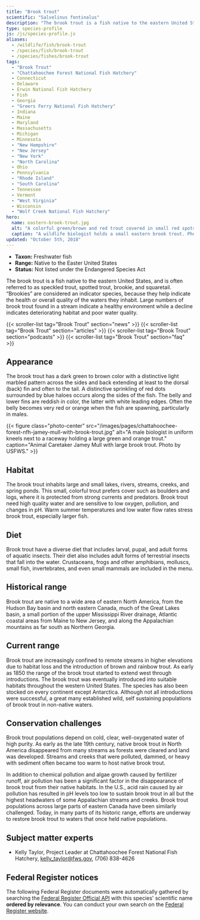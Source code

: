 ```yaml
---
title: "Brook trout"
scientific: "Salvelinus fontinalus"
description: "The brook trout is a fish native to the eastern United States, and is often referred to as speckled trout, spotted trout, brookie, and squaretail. “Brookies” are considered an indicator species, because they help indicate the health or overall quality of the waters they inhabit."
type: species-profile
js: /js/species-profile.js
aliases:
  - /wildlife/fish/brook-trout
  - /species/fish/brook-trout
  - /species/fishes/brook-trout
tags:
  - "Brook Trout"
  - "Chattahoochee Forest National Fish Hatchery"
  - Connecticut
  - Delaware
  - Erwin National Fish Hatchery
  - Fish
  - Georgia
  - "Greers Ferry National Fish Hatchery"
  - Indiana
  - Maine
  - Maryland
  - Massachusetts
  - Michigan
  - Minnesota
  - "New Hampshire"
  - "New Jersey"
  - "New York"
  - "North Carolina"
  - Ohio
  - Pennsylvania
  - "Rhode Island"
  - "South Carolina"
  - Tennessee
  - Vermont
  - "West Virginia"
  - Wisconsin
  - "Wolf Creek National Fish Hatchery"
hero:
  name: eastern-brook-trout.jpg
  alt: "A colorful green/brown and red trout covered in small red spots."
  caption: "A wildlife biologist holds a small eastern brook trout. Photo by Steve Droter, Chesapeake Bay Program."
updated: "October 5th, 2018"
---
```


- **Taxon:** Freshwater fish
- **Range:** Native to the Easter United States
- **Status:** Not listed under the Endangered Species Act

The brook trout is a fish native to the eastern United States, and is often referred to as speckled trout, spotted trout, brookie, and squaretail. “Brookies” are considered an indicator species, because they help indicate the health or overall quality of the waters they inhabit. Large numbers of brook trout found in a stream indicate a healthy environment while a decline indicates deteriorating habitat and poor water quality.

{{< scroller-list tag="Brook Trout" section="news" >}}
{{< scroller-list tag="Brook Trout" section="articles" >}}
{{< scroller-list tag="Brook Trout" section="podcasts" >}}
{{< scroller-list tag="Brook Trout" section="faq" >}}

## Appearance

The brook trout has a dark green to brown color with a distinctive light marbled pattern across the sides and back extending at least to the dorsal (back) fin and often to the tail. A distinctive sprinkling of red dots surrounded by blue haloes occurs along the sides of the fish. The belly and lower fins are reddish in color, the latter with white leading edges. Often the belly becomes very red or orange when the fish are spawning, particularly in males.

{{< figure class="photo-center" src="/images/pages/chattahoochee-forest-nfh-jamey-mull-with-brook-trout.jpg" alt="A male biologist in uniform kneels next to a raceway holding a large green and orange trout." caption="Animal Caretaker Jamey Mull with large brook trout. Photo by USFWS." >}}

## Habitat

The brook trout inhabits large and small lakes, rivers, streams, creeks, and spring ponds. This small, colorful trout prefers cover such as boulders and logs, where it is protected from strong currents and predators. Brook trout need high quality water and are sensitive to low oxygen, pollution, and changes in pH. Warm summer temperatures and low water flow rates stress brook trout, especially larger fish.

## Diet

Brook trout have a diverse diet that includes larval, pupal, and adult forms of aquatic insects. Their diet also includes adult forms of terrestrial insects that fall into the water. Crustaceans, frogs and other amphibians, molluscs, small fish, invertebrates, and even small mammals are included in the menu.

## Historical range

Brook trout are native to a wide area of eastern North America, from the Hudson Bay basin and north eastern Canada, much of the Great Lakes basin, a small portion of the upper Mississippi River drainage, Atlantic coastal areas from Maine to New Jersey, and along the Appalachian mountains as far south as Northern Georgia.

## Current range

Brook trout are increasingly confined to remote streams in higher elevations due to habitat loss and the introduction of brown and rainbow trout. As early as 1850 the range of the brook trout started to extend west through introductions. The brook trout was eventually introduced into suitable habitats throughout the western United States. The species has also been stocked on every continent except Antarctica. Although not all introductions were successful, a great many established wild, self sustaining populations of brook trout in non-native waters.

## Conservation challenges

Brook trout populations depend on cold, clear, well-oxygenated water of high purity. As early as the late 19th century, native brook trout in North America disappeared from many streams as forests were cleared and land was developed. Streams and creeks that were polluted, dammed, or heavy with sediment often became too warm to host native brook trout.

In addition to chemical pollution and algae growth caused by fertilizer runoff, air pollution has been a significant factor in the disappearance of brook trout from their native habitats. In the U.S., acid rain caused by air pollution has resulted in pH levels too low to sustain brook trout in all but the highest headwaters of some Appalachian streams and creeks. Brook trout populations across large parts of eastern Canada have been similarly challenged. Today, in many parts of its historic range, efforts are underway to restore brook trout to waters that once held native populations.

## Subject matter experts

- Kelly Taylor, Project Leader at Chattahoochee Forest National Fish Hatchery, [kelly_taylor@fws.gov](mailto:kelly_taylor@fws.gov), (706) 838-4626

## Federal Register notices

The following Federal Register documents were automatically gathered by searching the [Federal Register Official API](https://www.federalregister.gov/blog/learn/developers) with this species' scientific name **ordered by relevance**. You can conduct your own search on the [Federal Register website](https://www.federalregister.gov/articles/search).
